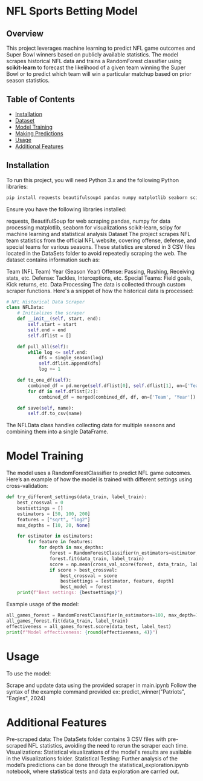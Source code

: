# NFL Sports Betting Model

## Overview
This project leverages machine learning to predict NFL game outcomes and Super Bowl winners based on publicly available statistics. The model scrapes historical NFL data and trains a RandomForest classifier using **scikit-learn** to forecast the likelihood of a given team winning the Super Bowl or to predict which team will win a particular matchup based on prior season statistics.

## Table of Contents
- [Installation](#installation)
- [Dataset](#dataset)
- [Model Training](#model-training)
- [Making Predictions](#making-predictions)
- [Usage](#usage)
- [Additional Features](#additional-features)

## Installation
To run this project, you will need Python 3.x and the following Python libraries:

```bash
pip install requests beautifulsoup4 pandas numpy matplotlib seaborn scikit-learn scipy
```
Ensure you have the following libraries installed:

requests, BeautifulSoup for web scraping
pandas, numpy for data processing
matplotlib, seaborn for visualizations
scikit-learn, scipy for machine learning and statistical analysis
Dataset
The project scrapes NFL team statistics from the official NFL website, covering offense, defense, and special teams for various seasons. These statistics are stored in 3 CSV files located in the DataSets folder to avoid repeatedly scraping the web. The dataset contains information such as:

Team (NFL Team)
Year (Season Year)
Offense: Passing, Rushing, Receiving stats, etc.
Defense: Tackles, Interceptions, etc.
Special Teams: Field goals, Kick returns, etc.
Data Processing
The data is collected through custom scraper functions. Here's a snippet of how the historical data is processed:

``` python
# NFL Historical Data Scraper
class NFLData:
    # Initializes the scraper
    def __init__(self, start, end):
        self.start = start
        self.end = end
        self.dflist = []

    def pull_all(self):
        while log <= self.end:
            dfs = single_season(log)
            self.dflist.append(dfs)
            log += 1

    def to_one_df(self):
        combined_df = pd.merge(self.dflist[0], self.dflist[1], on=['Team', 'Year'])
        for df in self.dflist[2:]:
            combined_df = merged(combined_df, df, on=['Team', 'Year'])

    def save(self, name):
        self.df.to_csv(name)
```

The NFLData class handles collecting data for multiple seasons and combining them into a single DataFrame.

# Model Training
The model uses a RandomForestClassifier to predict NFL game outcomes. Here’s an example of how the model is trained with different settings using cross-validation:

``` python 
def try_different_settings(data_train, label_train):
    best_crossval = 0
    bestsettings = []
    estimators = [50, 100, 200]
    features = ["sqrt", "log2"]
    max_depths = [10, 20, None]

    for estimator in estimators:
        for feature in features:
            for depth in max_depths:
                forest = RandomForestClassifier(n_estimators=estimator, max_features=feature, max_depth=depth)
                forest.fit(data_train, label_train)
                score = np.mean(cross_val_score(forest, data_train, label_train))
                if score > best_crossval:
                    best_crossval = score
                    bestsettings = [estimator, feature, depth]
                    best_model = forest
    print(f"Best settings: {bestsettings}")

```

Example usage of the model:

``` python
all_games_forest = RandomForestClassifier(n_estimators=100, max_depth=10, max_features="sqrt", random_state=110)
all_games_forest.fit(data_train, label_train)
effectiveness = all_games_forest.score(data_test, label_test)
print(f"Model effectiveness: {round(effectiveness, 4)}")
```

# Usage
To use the model:

Scrape and update data using the provided scraper in main.ipynb
Follow the syntax of the example command provided ex: predict_winner("Patriots", "Eagles", 2024)

# Additional Features
Pre-scraped data: The DataSets folder contains 3 CSV files with pre-scraped NFL statistics, avoiding the need to rerun the scraper each time.
Visualizations: Statistical visualizations of the model's results are available in the Visualizations folder.
Statistical Testing: Further analysis of the model’s predictions can be done through the statistical_exploration.ipynb notebook, where statistical tests and data exploration are carried out.
